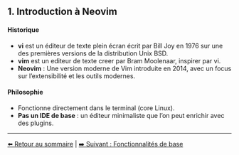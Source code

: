 ## 1. Introduction à Neovim

#### Historique

- **vi** est un éditeur de texte plein écran écrit par Bill Joy en 1976 sur une des premières versions de la distribution Unix BSD. 
- **vim** est un editeur de texte creer par Bram Moolenaar, inspirer par vi.
- **Neovim** : Une version moderne de Vim introduite en 2014, avec un focus sur l’extensibilité et les outils modernes.

#### Philosophie
- Fonctionne directement dans le terminal (core Linux).
- **Pas un IDE de base** : un éditeur minimaliste que l’on peut enrichir avec des plugins.

---
[⬅️ Retour au sommaire](README.md) | [➡️ Suivant : Fonctionnalités de base](2-fonctionnalites.md)
